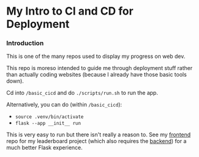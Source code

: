 My Intro to CI and CD for Deployment
======

### Introduction
This is one of the many repos used to display my progress on web dev.

This repo is moreso intended to guide me through deployment stuff rather than actually coding websites (because I already have those basic tools down).

Cd into `/basic_cicd` and do `./scripts/run.sh` to run the app.

Alternatively, you can do (within `/basic_cicd`):
* `source .venv/bin/activate`
* `flask --app __init__ run`

This is very easy to run but there isn't really a reason to. See my [frontend](https://github.com/FutureNine972/leaderboard-basic-vue) repo for my leaderboard project (which also requires the [backend](https://github.com/FutureNine972/leaderboard-basic-flask)) for a much better Flask experience.